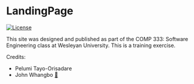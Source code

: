 # LandingPage
[![License](https://img.shields.io/badge/License-Apache_2.0-blue.svg)](https://opensource.org/licenses/Apache-2.0) 

This site was designed and published as part of the COMP 333: Software Engineering class at Wesleyan University. This is a training exercise.

Credits: 
- Pelumi Tayo-Orisadare
- John Whangbo [🔗](https://github.com/jwwhangbo)
